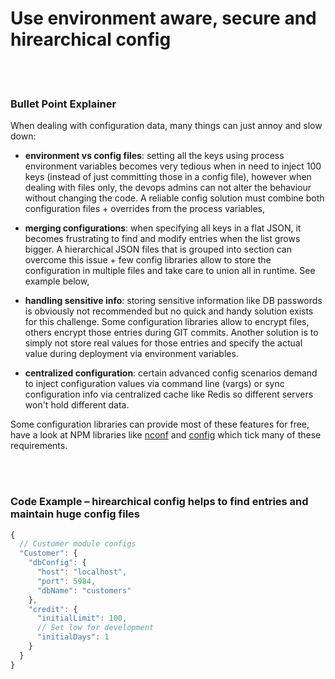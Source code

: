 # Use environment aware, secure and hirearchical config

<br/><br/>


### Bullet Point Explainer

When dealing with configuration data, many things can just annoy and slow down:

- **environment vs config files**: setting all the keys using process environment variables becomes very tedious when in need to inject 100 keys (instead of just committing those in a config file), however when dealing with files only, the devops admins can not alter the behaviour without changing the code. A reliable config solution must combine both configuration files + overrides from the process variables,

- **merging configurations**: when specifying all keys in a flat JSON, it becomes frustrating to find and modify entries when the list grows bigger. A hierarchical JSON files that is grouped into section can overcome this issue + few config libraries allow to store the configuration in multiple files and take care to union all in runtime. See example below,

- **handling sensitive info**: storing sensitive information like DB passwords is obviously not recommended but no quick and handy solution exists for this challenge. Some configuration libraries allow to encrypt files, others encrypt those entries during GIT commits. Another solution is to simply not store real values for those entries and specify the actual value during deployment via environment variables.

- **centralized configuration**: certain advanced config scenarios demand to inject configuration values via command line (vargs) or sync configuration info via centralized cache like Redis so different servers won't hold different data.

Some configuration libraries can provide most of these features for free, have a look at NPM libraries like [nconf](https://www.npmjs.com/package/nconf) and [config](https://www.npmjs.com/package/config) which tick many of these requirements.

<br/><br/>

### Code Example – hirearchical config helps to find entries and maintain huge config files

```javascript
{
  // Customer module configs 
  "Customer": {
    "dbConfig": {
      "host": "localhost",
      "port": 5984,
      "dbName": "customers"
    },
    "credit": {
      "initialLimit": 100,
      // Set low for development 
      "initialDays": 1
    }
  }
}
```

<br/><br/>
